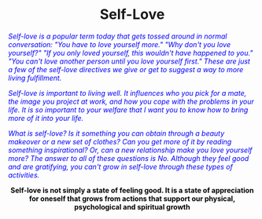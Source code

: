 <!DOCTYPE html>
<html>
<head>
<title>basic knowledge</title>
</head>
<body>

<center><h1>Self-Love</h1></center>

<p style="color:blue;"><i>Self-love is a popular term today that gets tossed around in normal conversation: "You have to love yourself more." "Why don't you love yourself?" "If you only loved yourself, this wouldn't have happened to you." "You can't love another person until you love yourself first." These are just a few of the self-love directives we give or get to suggest a way to more living fulfillment.</i></p>


<p style="color:blue;"><i>Self-love is important to living well. It influences who you pick for a mate, the image you project at work, and how you cope with the problems in your life. It is so important to your welfare that I want you to know how to bring more of it into your life.</i></p>


<p style="color:blue;"><i>What is self-love? Is it something you can obtain through a beauty makeover or a new set of clothes? Can you get more of it by reading something inspirational? Or, can a new relationship make you love yourself more? The answer to all of these questions is No. Although they feel good and are gratifying, you can't grow in self-love through these types of activities.</i></p>


<center><p style="color:black;"><strong>Self-love is not simply a state of feeling good. It is a state of appreciation for oneself that grows from actions that support our physical, psychological and spiritual growth</strong></p></center>

